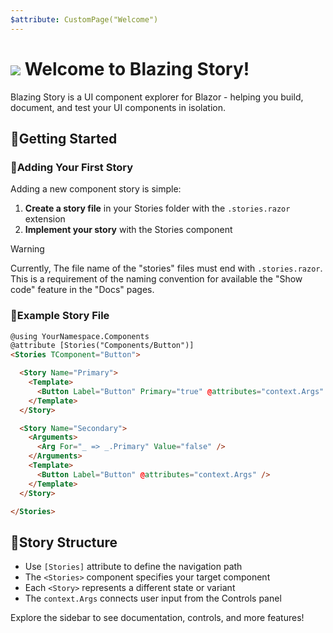 ```yaml
---
$attribute: CustomPage("Welcome")
---
```


# <img src="https://raw.githubusercontent.com/jsakamoto/BlazingStory/main/assets/icon.min.64x64.svg" style="vertical-align: middle;" /> Welcome to Blazing Story!

Blazing Story is a UI component explorer for Blazor - helping you build, document, and test your UI components in isolation.

## 🚀Getting Started

### 📝Adding Your First Story

Adding a new component story is simple:

1. **Create a story file** in your Stories folder with the `.stories.razor` extension
2. **Implement your story** with the Stories component

> [!Warning]  
> Currently, The file name of the "stories" files must end with `.stories.razor`. This is a requirement of the naming convention for available the "Show code" feature in the "Docs" pages.

### 📝Example Story File

```html
@using YourNamespace.Components
@attribute [Stories("Components/Button")]
<Stories TComponent="Button">

  <Story Name="Primary">
    <Template>
      <Button Label="Button" Primary="true" @attributes="context.Args" />
    </Template>
  </Story>

  <Story Name="Secondary">
    <Arguments>
      <Arg For="_ => _.Primary" Value="false" />
    </Arguments>
    <Template>
      <Button Label="Button" @attributes="context.Args" />
    </Template>
  </Story>

</Stories>
```

## 🧩Story Structure

- Use `[Stories]` attribute to define the navigation path
- The `<Stories>` component specifies your target component
- Each `<Story>` represents a different state or variant
- The `context.Args` connects user input from the Controls panel

Explore the sidebar to see documentation, controls, and more features!